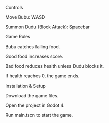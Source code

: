 Controls

Move Bubu: WASD

Summon Dudu (Block Attack): Spacebar

Game Rules

Bubu catches falling food.

Good food increases score.

Bad food reduces health unless Dudu blocks it.

If health reaches 0, the game ends.

Installation & Setup

Download the game files.

Open the project in Godot 4.

Run main.tscn to start the game.
